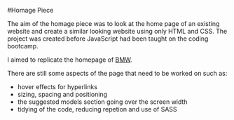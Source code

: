 #Homage Piece

The aim of the homage piece was to look at the home page of an existing website and create a similar looking website using only HTML and CSS. The project was created before JavaScript had been taught on the coding bootcamp.

I aimed to replicate the homepage of [BMW](https://www.bmw.co.uk/en/index.html).

There are still some aspects of the page that need to be worked on such as:

- hover effects for hyperlinks
- sizing, spacing and positioning
- the suggested models section going over the screen width
- tidying of the code, reducing repetion and use of SASS
